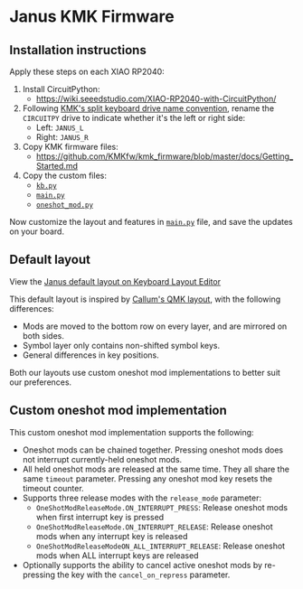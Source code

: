 # Janus KMK Firmware

## Installation instructions

Apply these steps on each XIAO RP2040:

1. Install CircuitPython:
    * https://wiki.seeedstudio.com/XIAO-RP2040-with-CircuitPython/
2. Following [KMK's split keyboard drive name convention](https://github.com/KMKfw/kmk_firmware/blob/master/docs/split_keyboards.md#drive-names), rename the `CIRCUITPY` drive to indicate whether it's the left or right side:
    * Left: `JANUS_L`
    * Right: `JANUS_R`
2. Copy KMK firmware files:
    * https://github.com/KMKfw/kmk_firmware/blob/master/docs/Getting_Started.md
3. Copy the custom files:
    * [`kb.py`](kb.py)
    * [`main.py`](main.py)
    * [`oneshot_mod.py`](oneshot_mod.py)

Now customize the layout and features in [`main.py`](main.py) file, and save the updates on your board.

## Default layout

View the [Janus default layout on Keyboard Layout Editor](http://www.keyboard-layout-editor.com/#/gists/5144ea6a6c998df5f502f9240068de80)

This default layout is inspired by [Callum's QMK layout](https://github.com/qmk/qmk_firmware/tree/master/users/callum), with the following differences:

* Mods are moved to the bottom row on every layer, and are mirrored on both sides.
* Symbol layer only contains non-shifted symbol keys.
* General differences in key positions.

Both our layouts use custom oneshot mod implementations to better suit our preferences.

## Custom oneshot mod implementation

This custom oneshot mod implementation supports the following:

* Oneshot mods can be chained together. Pressing oneshot mods does not interrupt currently-held oneshot mods.
* All held oneshot mods are released at the same time. They all share the same `timeout` parameter. Pressing any oneshot mod key resets the timeout counter.
* Supports three release modes with the `release_mode` parameter:
    * `OneShotModReleaseMode.ON_INTERRUPT_PRESS`: Release oneshot mods when first interrupt key is pressed
    * `OneShotModReleaseMode.ON_INTERRUPT_RELEASE`: Release oneshot mods when any interrupt key is released
    * `OneShotModReleaseModeON_ALL_INTERRUPT_RELEASE`: Release oneshot mods when ALL interrupt keys are released
* Optionally supports the ability to cancel active oneshot mods by re-pressing the key with the `cancel_on_repress` parameter.
